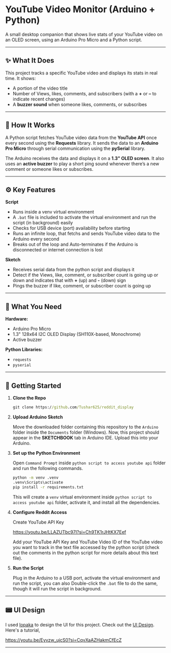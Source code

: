 # YouTube Video Monitor (Arduino + Python)

A small desktop companion that shows live stats of your YouTube video on an OLED screen, using an Arduino Pro Micro and a Python script.



---

## ✨ What It Does

This project tracks a specific YouTube video and displays its stats in real time. It shows:

* A portion of the video title
* Number of Views, likes, comments, and subscribers (with a **+** or **–** to indicate recent changes)
* A **buzzer sound** when someone likes, comments, or subscribes

---

## 🔧 How It Works

A Python script fetches YouTube video data from the **YouTube API** once every second using the **Requests** library. It sends the data to an **Arduino Pro Micro** through serial communication using the **pySerial** library.

The Arduino receives the data and displays it on a **1.3" OLED screen**. It also uses an **active buzzer** to play a short ping sound whenever there’s a new comment or someone likes or subscribes.

---

## ⚙️ Key Features

**Script**

* Runs inside a venv virtual environment
* A `.bat` file is included to activate the virtual environment and run the script (in background) easily
* Checks for USB device (port) availability before starting
* Runs an infinite loop, that fetchs and sends YouTube video data to the Arduino every second
* Breaks out of the loop and Auto-terminates if the Arduino is disconnected or internet connection is lost

**Sketch**

* Receives serial data from the python script and displays it
* Detect if the Views, like, comment, or subscriber count is going up or down and indicates that with **+** (up) and **-** (down) sign
* Pings the buzzer if like, comment, or subscriber count is going up

---

## 🧰 What You Need

**Hardware:**

* Arduino Pro Micro
* 1.3" 128x64 I2C OLED Display (SH110X-based, Monochrome)
* Active buzzer

**Python Libraries:**

* `requests`
* `pyserial`

---

## 🚀 Getting Started

1. **Clone the Repo**

   ```cmd
   git clone https://github.com/Tushar625/reddit_display
   ```

2. **Upload Arduino Sketch**
   
   Move the downloaded folder containing this repository to the `Arduino` folder inside the `Documents` folder (Windows). Now, this project should appear in the **SKETCHBOOK** tab in Arduino IDE. Upload this into your Arduino.

3. **Set up the Python Environment**

   Open `Command Prompt` inside `python script to access youtube api` folder and run the following commands. 
   
   ```cmd
   python -m venv .venv
   .venv\Scripts\activate
   pip install -r requirements.txt
   ```

   This will create a `venv` virtual environment inside `python script to access youtube api` folder, activate it, and install all the dependencies.

4. **Configure Reddit Access**

   Create YouTube API Key

   https://youtu.be/LLAZUTbc97I?si=Ch9TK1rJHtKX7Eef

   Add your YouTube API Key and YouTube Video ID of the YouTube video you want to track in the text file accessed by the python script (check out the comments in the python script for more details about this text file).

5. **Run the Script**
   
   Plug in the Arduino to a USB port, activate the virtual environment and run the script, you can also Double-click the `.bat` file to do the same, though it will run the script in background.

---

## 📟 UI Design

I used [lopaka](http://lopaka.app/) to design the UI for this project. Check out the [UI Design](https://lopaka.app/gallery/7867/16273). Here's a tutorial,

https://youtu.be/Eyvzw_ujcS0?si=CqvXaAZHakmCfEcZ

---